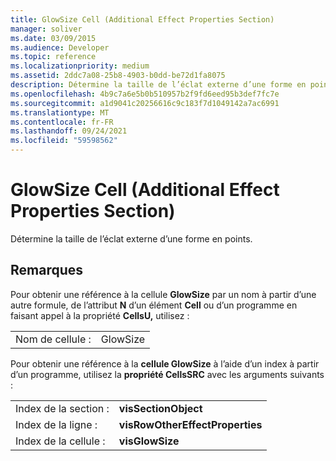 ```yaml
---
title: GlowSize Cell (Additional Effect Properties Section)
manager: soliver
ms.date: 03/09/2015
ms.audience: Developer
ms.topic: reference
ms.localizationpriority: medium
ms.assetid: 2ddc7a08-25b8-4903-b0dd-be72d1fa8075
description: Détermine la taille de l’éclat externe d’une forme en points.
ms.openlocfilehash: 4b9c7a6e5b0b510957b2f9fd6eed95b3def7fc7e
ms.sourcegitcommit: a1d9041c20256616c9c183f7d1049142a7ac6991
ms.translationtype: MT
ms.contentlocale: fr-FR
ms.lasthandoff: 09/24/2021
ms.locfileid: "59598562"
---
```

# <a name="glowsize-cell-additional-effect-properties-section"></a>GlowSize Cell (Additional Effect Properties Section)

Détermine la taille de l’éclat externe d’une forme en points. 
  
## <a name="remarks"></a>Remarques

Pour obtenir une référence à la cellule **GlowSize** par un nom à partir d’une autre formule, de l’attribut **N** d’un élément **Cell** ou d’un programme en faisant appel à la propriété **CellsU,** utilisez : 
  
|||
|:-----|:-----|
| Nom de cellule :  <br/> | GlowSize  <br/> |
   
Pour obtenir une référence à la **cellule GlowSize** à l’aide d’un index à partir d’un programme, utilisez la **propriété CellsSRC** avec les arguments suivants : 
  
|||
|:-----|:-----|
| Index de la section :  <br/> |**visSectionObject** <br/> |
| Index de la ligne :  <br/> |**visRowOtherEffectProperties** <br/> |
| Index de la cellule :  <br/> |**visGlowSize** <br/> |
   

